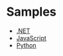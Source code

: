 # Samples

* [.NET](https://github.com/GoogleCloudPlatform/dotnet-docs-sample)
* [JavaScript](https://github.com/GoogleCloudPlatform/nodejs-docs-samples)
* [Python](https://github.com/GoogleCloudPlatform/python-docs-samples)
